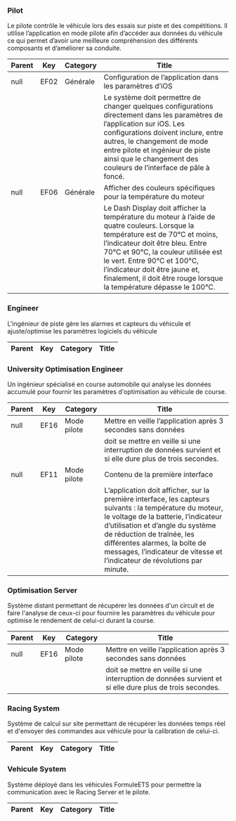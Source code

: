 
### Pilot
Le pilote contrôle le véhicule lors des essais sur piste et des compétitions. Il utilise l’application en mode pilote afin d’accéder aux données du véhicule ce qui permet d’avoir une meilleure compréhension des différents composants et d’améliorer sa conduite.

|Parent|Key|Category|Title|
|--|--|--|--|
|null|EF02|Générale|Configuration de l’application dans les paramètres d’iOS|
||||Le système doit permettre de changer quelques configurations directement dans les paramètres de l’application sur iOS. Les configurations doivent inclure, entre autres, le changement de mode entre pilote et ingénieur de piste ainsi que le changement des couleurs de l’interface de pâle à foncé.|
|null|EF06|Générale|Afficher des couleurs spécifiques pour la température du moteur|
||||Le Dash Display doit afficher la température du moteur à l’aide de quatre couleurs. Lorsque la température est de 70°C et moins, l’indicateur doit être bleu. Entre 70°C et 90°C, la couleur utilisée est le vert. Entre 90°C et 100°C, l’indicateur doit être jaune et, finalement, il doit être rouge lorsque la température dépasse le 100°C.|

### Engineer
L'ingénieur de piste gère les alarmes et capteurs du véhicule et ajuste/optimise les paramètres logiciels du véhicule

|Parent|Key|Category|Title|
|--|--|--|--|

### University Optimisation Engineer
Un ingénieur spécialisé en course automobile qui analyse les données accumulé pour fournir les paramètres d'optimisation au véhicule de course.

|Parent|Key|Category|Title|
|--|--|--|--|
|null|EF16|Mode pilote|Mettre en veille l’application après 3 secondes sans données|
||||doit se mettre en veille si une interruption de données survient et si elle dure plus de trois secondes.|
|null|EF11|Mode pilote|Contenu de la première interface|
||||L’application doit afficher, sur la première interface, les capteurs suivants : la température du moteur, le voltage de la batterie, l’indicateur d’utilisation et d’angle du système de réduction de traînée, les différentes alarmes, la boîte de messages, l’indicateur de vitesse et l’indicateur de révolutions par minute.|

### Optimisation Server
Système distant permettant de récupérer les données d'un circuit et de faire l'analyse de ceux-ci pour fournire les paramètres du véhicule pour optimise le rendement de celui-ci durant la course.

|Parent|Key|Category|Title|
|--|--|--|--|
|null|EF16|Mode pilote|Mettre en veille l’application après 3 secondes sans données|
||||doit se mettre en veille si une interruption de données survient et si elle dure plus de trois secondes.|

### Racing System
Système de calcul sur site permettant de récupérer les données temps réel et d'envoyer des commandes aux véhicule pour la calibration de celui-ci.

|Parent|Key|Category|Title|
|--|--|--|--|

### Vehicule System
Système déployé dans les véhicules FormuleETS pour permettre la communication avec le Racing Server et le pilote.

|Parent|Key|Category|Title|
|--|--|--|--|
